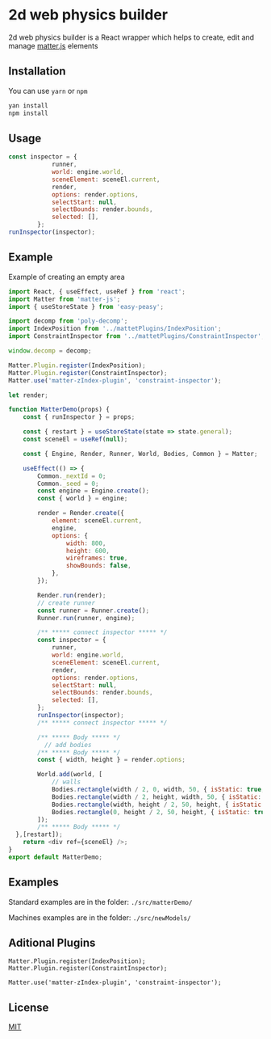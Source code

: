 # 2d web physics builder

2d web physics builder is a React wrapper which helps to create, edit and manage [matter.js](https://github.com/liabru/matter-js) elements
## Installation

You can use `yarn` or `npm`

```bash
yan install
npm install
```

## Usage

```javaScript
const inspector = {
			runner,
			world: engine.world,
			sceneElement: sceneEl.current,
			render,
			options: render.options,
			selectStart: null,
			selectBounds: render.bounds,
			selected: [],
		};
runInspector(inspector);
```

## Example
Example of creating an empty area
```javaScript
import React, { useEffect, useRef } from 'react';
import Matter from 'matter-js';
import { useStoreState } from 'easy-peasy';

import decomp from 'poly-decomp';
import IndexPosition from '../mattetPlugins/IndexPosition';
import ConstraintInspector from '../mattetPlugins/ConstraintInspector';

window.decomp = decomp;

Matter.Plugin.register(IndexPosition);
Matter.Plugin.register(ConstraintInspector);
Matter.use('matter-zIndex-plugin', 'constraint-inspector');

let render;

function MatterDemo(props) {
	const { runInspector } = props;

	const { restart } = useStoreState(state => state.general);
	const sceneEl = useRef(null);

	const { Engine, Render, Runner, World, Bodies, Common } = Matter;

	useEffect(() => {
		Common._nextId = 0;
		Common._seed = 0;
		const engine = Engine.create();
		const { world } = engine;

		render = Render.create({
			element: sceneEl.current,
			engine,
			options: {
				width: 800,
				height: 600,
				wireframes: true,
				showBounds: false,
			},
		});

		Render.run(render);
		// create runner
		const runner = Runner.create();
		Runner.run(runner, engine);

		/** ***** connect inspector ***** */
		const inspector = {
			runner,
			world: engine.world,
			sceneElement: sceneEl.current,
			render,
			options: render.options,
			selectStart: null,
			selectBounds: render.bounds,
			selected: [],
		};
		runInspector(inspector);
		/** ***** connect inspector ***** */

		/** ***** Body ***** */
		  // add bodies
		/** ***** Body ***** */
		const { width, height } = render.options;

		World.add(world, [
			// walls
			Bodies.rectangle(width / 2, 0, width, 50, { isStatic: true, label: 'Top wall' }),
			Bodies.rectangle(width / 2, height, width, 50, { isStatic: true, label: 'Bottom wall' }),
			Bodies.rectangle(width, height / 2, 50, height, { isStatic: true, label: 'Right wall' }),
			Bodies.rectangle(0, height / 2, 50, height, { isStatic: true, label: 'Left wall' }),
		]);
		/** ***** Body ***** */
  },[restart]);
	return <div ref={sceneEl} />;
}
export default MatterDemo;

```
## Examples
Standard examples are in the folder: ```./src/matterDemo/```

Machines examples are in the folder: ```./src/newModels/```

## Aditional Plugins 
```
Matter.Plugin.register(IndexPosition);
Matter.Plugin.register(ConstraintInspector);

Matter.use('matter-zIndex-plugin', 'constraint-inspector');
```

## License
[MIT](https://choosealicense.com/licenses/mit/)
